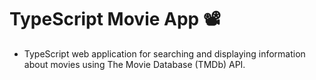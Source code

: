 # TypeScript Movie App 📽️
- TypeScript web application for searching and displaying information about movies using The Movie Database (TMDb) API.
